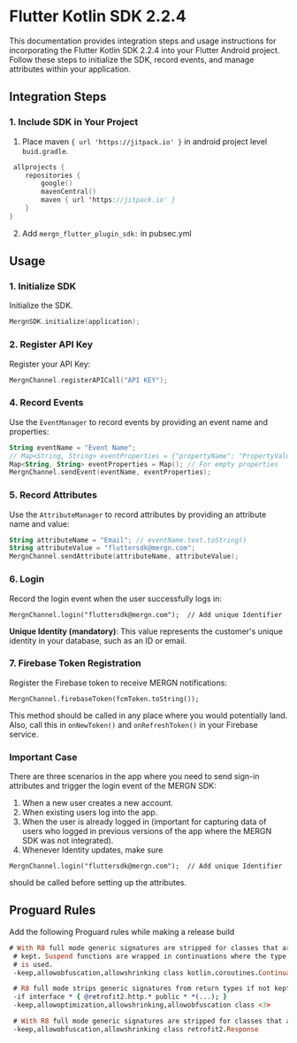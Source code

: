 # Flutter Kotlin SDK 2.2.4

This documentation provides integration steps and usage instructions for incorporating the Flutter Kotlin SDK 2.2.4 into your Flutter Android project. Follow these steps to initialize the SDK, record events, and manage attributes within your application.

## Integration Steps

### 1. Include SDK in Your Project

1. Place maven `{ url 'https://jitpack.io' }` in android project level `buid.gradle`.

```kotlin
 allprojects {
    repositories {
        google()
        mavenCentral()
        maven { url 'https://jitpack.io' }
    }
} 
```

2. Add `mergn_flutter_plugin_sdk:` in pubsec.yml

## Usage

### 1. Initialize SDK

Initialize the SDK.

```kotlin
MergnSDK.initialize(application);
```

### 2. Register API Key

Register your API Key:

```kotlin
MergnChannel.registerAPICall("API KEY");
```

### 4. Record Events

Use the `EventManager` to record events by providing an event name and properties:

```kotlin
String eventName = "Event Name";
// Map<String, String> eventProperties = {"propertyName": "PropertyValue"}; // Optional property setup
Map<String, String> eventProperties = Map(); // For empty properties
MergnChannel.sendEvent(eventName, eventProperties);
```

### 5. Record Attributes

Use the `AttributeManager` to record attributes by providing an attribute name and value:

```kotlin
String attributeName = "Email"; // eventName.text.toString()
String attributeValue = "fluttersdk@mergn.com";
MergnChannel.sendAttribute(attributeName, attributeValue);
```

### 6. Login

Record the login event when the user successfully logs in:

```
MergnChannel.login("fluttersdk@mergn.com");  // Add unique Identifier
```

**Unique Identity (mandatory)**: This value represents the customer's unique identity in your database, such as an ID or email.

### 7. Firebase Token Registration

Register the Firebase token to receive MERGN notifications:

```
MergnChannel.firebaseToken(fcmToken.toString());
```

This method should be called in any place where you would potentially land. Also, call this in `onNewToken()` and `onRefreshToken()` in your Firebase service.

### Important Case

There are three scenarios in the app where you need to send sign-in attributes and trigger the login event of the MERGN SDK:

1. When a new user creates a new account.
2. When existing users log into the app.
3. When the user is already logged in (important for capturing data of users who logged in previous versions of the app where the MERGN SDK was not integrated).
4. Whenever Identity updates, make sure
```
MergnChannel.login("fluttersdk@mergn.com");  // Add unique Identifier
```
should be called before setting up the attributes.

## Proguard Rules

Add the following Proguard rules while making a release build

```pro
# With R8 full mode generic signatures are stripped for classes that are not
 # kept. Suspend functions are wrapped in continuations where the type argument
 # is used.
 -keep,allowobfuscation,allowshrinking class kotlin.coroutines.Continuation

 # R8 full mode strips generic signatures from return types if not kept.
 -if interface * { @retrofit2.http.* public * *(...); }
 -keep,allowoptimization,allowshrinking,allowobfuscation class <3>

 # With R8 full mode generic signatures are stripped for classes that are not kept.
 -keep,allowobfuscation,allowshrinking class retrofit2.Response

